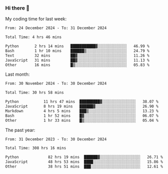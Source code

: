 ### Hi there 👋

My coding time for last week:

<!--START_SECTION:week-->

```txt
From: 24 December 2024 - To: 31 December 2024

Total Time: 4 hrs 46 mins

Python       2 hrs 14 mins   ███████████▓░░░░░░░░░░░░░   46.99 %
Bash         1 hr 10 mins    ██████▒░░░░░░░░░░░░░░░░░░   24.79 %
Text         32 mins         ██▓░░░░░░░░░░░░░░░░░░░░░░   11.26 %
JavaScript   31 mins         ██▓░░░░░░░░░░░░░░░░░░░░░░   11.13 %
Other        16 mins         █▒░░░░░░░░░░░░░░░░░░░░░░░   05.83 %
```

<!--END_SECTION:week-->

Last month:

<!--START_SECTION:month-->

```txt
From: 30 November 2024 - To: 30 December 2024

Total Time: 30 hrs 58 mins

Python           11 hrs 47 mins  █████████▓░░░░░░░░░░░░░░░   38.07 %
JavaScript       8 hrs 19 mins   ██████▓░░░░░░░░░░░░░░░░░░   26.90 %
Markdown         4 hrs 5 mins    ███▒░░░░░░░░░░░░░░░░░░░░░   13.23 %
Bash             1 hr 52 mins    █▓░░░░░░░░░░░░░░░░░░░░░░░   06.07 %
Other            1 hr 33 mins    █▒░░░░░░░░░░░░░░░░░░░░░░░   05.04 %
```

<!--END_SECTION:month-->

The past year:

<!--START_SECTION:year-->

```txt
From: 31 December 2023 - To: 30 December 2024

Total Time: 308 hrs 16 mins

Python             82 hrs 19 mins  ██████▓░░░░░░░░░░░░░░░░░░   26.71 %
JavaScript         48 hrs 53 mins  ████░░░░░░░░░░░░░░░░░░░░░   15.86 %
Other              38 hrs 51 mins  ███░░░░░░░░░░░░░░░░░░░░░░   12.61 %
```

<!--END_SECTION:year-->
